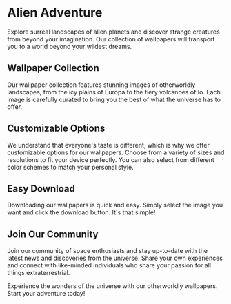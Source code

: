 <!--font:Poppins-->

# Alien Adventure

Explore surreal landscapes of alien planets and discover strange creatures from beyond your imagination. Our collection of wallpapers will transport you to a world beyond your wildest dreams.

## Wallpaper Collection

Our wallpaper collection features stunning images of otherworldly landscapes, from the icy plains of Europa to the fiery volcanoes of Io. Each image is carefully curated to bring you the best of what the universe has to offer.

## Customizable Options

We understand that everyone's taste is different, which is why we offer customizable options for our wallpapers. Choose from a variety of sizes and resolutions to fit your device perfectly. You can also select from different color schemes to match your personal style.

## Easy Download

Downloading our wallpapers is quick and easy. Simply select the image you want and click the download button. It's that simple!

## Join Our Community

Join our community of space enthusiasts and stay up-to-date with the latest news and discoveries from the universe. Share your own experiences and connect with like-minded individuals who share your passion for all things extraterrestrial.

Experience the wonders of the universe with our otherworldly wallpapers. Start your adventure today!

<!--

Write me markdown content of website with wallpaper:

"A surreal landscape of alien planets and strange, otherworldly creatures."

The header of the page should not be copy of the text but rather a real content of the website which is using this wallpaper.


---


# Welcome to Our Otherworldly Adventure

Explore surreal landscapes of alien planets and discover strange creatures from beyond your imagination. Our collection of wallpapers will transport you to a world beyond your wildest dreams.

## Wallpaper Collection

Our wallpaper collection features stunning images of otherworldly landscapes, from the icy plains of Europa to the fiery volcanoes of Io. Each image is carefully curated to bring you the best of what the universe has to offer.

## Customizable Options

We understand that everyone's taste is different, which is why we offer customizable options for our wallpapers. Choose from a variety of sizes and resolutions to fit your device perfectly. You can also select from different color schemes to match your personal style.

## Easy Download

Downloading our wallpapers is quick and easy. Simply select the image you want and click the download button. It's that simple!

## Join Our Community

Join our community of space enthusiasts and stay up-to-date with the latest news and discoveries from the universe. Share your own experiences and connect with like-minded individuals who share your passion for all things extraterrestrial.

Experience the wonders of the universe with our otherworldly wallpapers. Start your adventure today!


---


Write me a Google font which is best fitting for the website.

Pick from the list:
- Lato
- Dancing Script
- Cinzel
- Montserrat
- Barlow Condensed
- Exo 2
- Futura
- Raleway
- Poppins
- Cabin
- Roboto
- Inter
- Orbitron
- Playfair Display
- Barlow Condensed
- Open Sans
- Cormorant Garamond
- Lobster
- Great Vibes
- IBM Plex Sans
- Alegreya
- Cinzel Decorative


Write just the font name nothing else.


---


Poppins

-->
